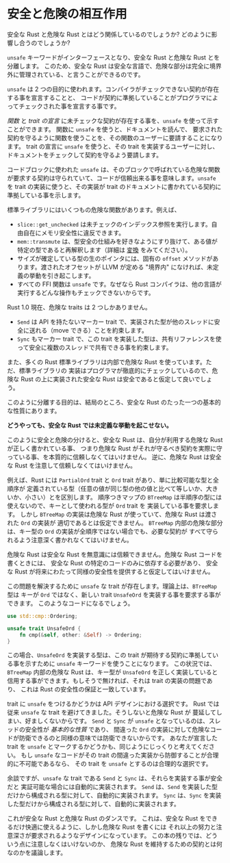 <!-- # How Safe and Unsafe Interact -->

# 安全と危険の相互作用


<!-- What's the relationship between Safe Rust and Unsafe Rust? How do they
interact? -->
安全な Rust と危険な Rust とはどう関係しているのでしょうか? どのように影響し合うのでしょうか?

<!-- The separation between Safe Rust and Unsafe Rust is controlled with the
`unsafe` keyword, which acts as an interface from one to the other. This is
why we can say Safe Rust is a safe language: all the unsafe parts are kept
exclusively behind the boundary. -->

`unsafe` キーワードがインターフェースとなり、安全な Rust と危険な Rust とを分離します。
このため、安全な Rust は安全な言語で、危険な部分は完全に境界外に管理されている、と言うことができるのです。

<!--
The `unsafe` keyword has two uses: to declare the existence of contracts the
compiler can't check, and to declare that the adherence of some code to
those contracts has been checked by the programmer.
-->

`unsafe` は 2 つの目的に使われます。コンパイラがチェックできない契約が存在する事を宣言することと、
コードが契約に準拠していることがプログラマによってチェックされた事を宣言する事です。

<!--
You can use `unsafe` to indicate the existence of unchecked contracts on
_functions_ and on _trait declarations_. On functions, `unsafe` means that
users of the function must check that function's documentation to ensure
they are using it in a way that maintains the contracts the function
requires. On trait declarations, `unsafe` means that implementors of the
trait must check the trait documentation to ensure their implementation
maintains the contracts the trait requires.
-->

_関数_ と _trait の宣言_ に未チェックな契約が存在する事を、`unsafe` を使って示すことができます。
関数に `unsafe` を使うと、ドキュメントを読んで、
要求された契約を守るように関数を使うことを、その関数のユーザーに要請することになります。
trait の宣言に `unsafe` を使うと、その trait を実装するユーザーに対し、ドキュメントをチェックして契約を守るよう要請します。

<!--
You can use `unsafe` on a block to declare that all constraints required
by an unsafe function within the block have been adhered to, and the code
can therefore be trusted. You can use `unsafe` on a trait implementation
to declare that the implementation of that trait has adhered to whatever
contracts the trait's documentation requires.
-->

コードブロックに使われた `unsafe` は、そのブロックで呼ばれている危険な関数が要求する契約は守られていて、コードが信頼出来る事を意味します。`unsafe` を trait の実装に使うと、その実装が trait のドキュメントに書かれている契約に準拠している事を示します。

<!--
The standard library has a number of unsafe functions, including:
-->

標準ライブラリにはいくつもの危険な関数があります。例えば、

<!--
* `slice::get_unchecked`, which performs unchecked indexing, allowing
  memory safety to be freely violated.
* `mem::transmute` reinterprets some value as having a given type, bypassing
  type safety in arbitrary ways (see [conversions] for details).
* Every raw pointer to a sized type has an intrinstic `offset` method that
  invokes Undefined Behavior if the passed offset is not "in bounds" as
  defined by LLVM.
* All FFI functions are `unsafe` because the other language can do arbitrary
  operations that the Rust compiler can't check.
-->
 
* `slice::get_unchecked` は未チェックのインデックス参照を実行します。自由自在にメモリ安全性に違反できます。
* `mem::transmute` は、型安全の仕組みを好きなようにすり抜けて、ある値が特定の型であると再解釈します（詳細は [変換] をみてください）。
* サイズが確定している型の生のポインタには、固有の `offset` メソッドがあります。渡されたオフセットが LLVM が定める "境界内" になければ、未定義の挙動を引き起こします。
* すべての FFI 関数は `unsafe` です。なぜなら Rust コンパイラは、他の言語が実行するどんな操作もチェックできないからです。

<!--
As of Rust 1.0 there are exactly two unsafe traits:
-->

Rust 1.0 現在、危険な traits は 2 つしかありません。

<!--
* `Send` is a marker trait (a trait with no API) that promises implementors are
  safe to send (move) to another thread.
* `Sync` is a marker trait that promises threads can safely share implementors
  through a shared reference.
  -->
  
* `Send` は API を持たないマーカー trait で、実装された型が他のスレッドに安全に送れる（move できる）ことを約束します。
* `Sync` もマーカー trait で、この trait を実装した型は、共有リファレンスを使って安全に複数のスレッドで共有できる事を約束します。

<!--
Much of the Rust standard library also uses Unsafe Rust internally, although
these implementations are rigorously manually checked, and the Safe Rust
interfaces provided on top of these implementations can be assumed to be safe.
-->

また、多くの Rust 標準ライブラリは内部で危険な Rust を使っています。ただ、標準ライブラリの
実装はプログラマが徹底的にチェックしているので、危険な Rust の上に実装された安全な Rust は安全であると仮定して良いでしょう。

<!--
The need for all of this separation boils down a single fundamental property
of Safe Rust:

**No matter what, Safe Rust can't cause Undefined Behavior.**
-->

このように分離する目的は、結局のところ、安全な Rust のたった一つの基本的な性質にあります。

**どうやっても、安全な Rust では未定義な挙動を起こせない。**

<!--
The design of the safe/unsafe split means that Safe Rust inherently has to
trust that any Unsafe Rust it touches has been written correctly (meaning
the Unsafe Rust actually maintains whatever contracts it is supposed to
maintain). On the other hand, Unsafe Rust has to be very careful about
trusting Safe Rust.
-->

このように安全と危険の分けると、安全な Rust は、自分が利用する危険な Rust が正しく書かれている事、
つまり危険な Rust がそれが守るべき契約を実際に守っている事、を本質的に信頼しなくてはいけません。
逆に、危険な Rust は安全な Rust を注意して信頼しなくてはいけません。

<!--
As an example, Rust has the `PartialOrd` and `Ord` traits to differentiate
between types which can "just" be compared, and those that provide a total
ordering (where every value of the type is either equal to, greater than,
or less than any other value of the same type). The sorted map type
`BTreeMap` doesn't make sense for partially-ordered types, and so it
requires that any key type for it implements the `Ord` trait. However,
`BTreeMap` has Unsafe Rust code inside of its implementation, and this
Unsafe Rust code cannot assume that any `Ord` implementation it gets makes
sense. The unsafe portions of `BTreeMap`'s internals have to be careful to
maintain all necessary contracts, even if a key type's `Ord` implementation
does not implement a total ordering.
-->

例えば、Rust には `PartialOrd` trait と `Ord` trait があり、単に比較可能な型と全順序が
定義されている型（任意の値が同じ型の他の値と比べて等しいか、大きいか、小さい）とを区別します。
順序つきマップの `BTreeMap` は半順序の型には使えないので、キーとして使われる型が `Ord` trait を
実装している事を要求します。
しかし `BTreeMap` の実装は危険な Rust が使っていて、危険な Rust は渡された `Ord` の実装が
適切であるとは仮定できません。
`BTreeMap` 内部の危険な部分は、キー型の `Ord` の実装が全順序ではない場合でも、必要な契約が
すべて守られるよう注意深く書かれなくてはいけません。

<!--
Unsafe Rust cannot automatically trust Safe Rust. When writing Unsafe Rust,
you must be careful to only rely on specific Safe Rust code, and not make
assumptions about potential future Safe Rust code providing the same
guarantees.
-->

危険な Rust は安全な Rust を無意識には信頼できません。危険な Rust コードを書くときには、
安全な Rust の特定のコードのみに依存する必要があり、
安全な Rust が将来にわたって同様の安全性を提供すると仮定してはいけません。

<!--
This is the problem that `unsafe` traits exist to resolve. The `BTreeMap`
type could theoretically require that keys implement a new trait called
`UnsafeOrd`, rather than `Ord`, that might look like this:
-->

この問題を解決するために `unsafe` な trait が存在します。理論上は、`BTreeMap` 型は
キーが `Ord` ではなく、新しい trait `UnsafeOrd` を実装する事を要求する事ができます。
このようなコードになるでしょう。

```rust
use std::cmp::Ordering;

unsafe trait UnsafeOrd {
    fn cmp(&self, other: &Self) -> Ordering;
}
```

<!--
Then, a type would use `unsafe` to implement `UnsafeOrd`, indicating that
they've ensured their implementation maintains whatever contracts the
trait expects. In this situation, the Unsafe Rust in the internals of
`BTreeMap` could trust that the key type's `UnsafeOrd` implementation is
correct. If it isn't, it's the fault of the unsafe trait implementation
code, which is consistent with Rust's safety guarantees.
-->

この場合、`UnsafeOrd` を実装する型は、この trait が期待する契約に準拠している事を示すために
`unsafe` キーワードを使うことになります。
この状況では、`BTreeMap` 内部の危険な Rust は、キー型が `UnsafeOrd` を正しく実装していると
信用する事ができます。もしそうで無ければ、それは trait の実装の問題であり、
これは Rust の安全性の保証と一致しています。

<!--
The decision of whether to mark a trait `unsafe` is an API design choice.
Rust has traditionally avoided marking traits unsafe because it makes Unsafe
Rust pervasive, which is not desirable. `Send` and `Sync` are marked unsafe
because thread safety is a *fundamental property* that unsafe code can't
possibly hope to defend against in the way it could defend against a bad
`Ord` implementation. The decision of whether to mark your own traits `unsafe`
depends on the same sort of consideration. If `unsafe` code cannot reasonably
expect to defend against a bad implementation of the trait, then marking the
trait `unsafe` is a reasonable choice.
-->

trait に `unsafe` をつけるかどうかは API デザインにおける選択です。
Rust では従来 `unsafe` な trait を避けてきました。そうしないと危険な Rust が
蔓延してしまい、好ましくないからです。
`Send` と `Sync` が `unsafe` となっているのは、スレッドの安全性が *基本的な性質* であり、
間違った `Ord` の実装に対して危険なコードが防衛できるのと同様の意味では防衛できないからです。
あなたが宣言した trait を `unsafe` とマークするかどうかも、同じようにじっくりと考えてください。
もし `unsafe` なコードがその trait の間違った実装から防御することが合理的に不可能であるなら、
その trait を `unsafe` とするのは合理的な選択です。

<!--
As an aside, while `Send` and `Sync` are `unsafe` traits, they are
automatically implemented for types when such derivations are provably safe
to do. `Send` is automatically derived for all types composed only of values
whose types also implement `Send`. `Sync` is automatically derived for all
types composed only of values whose types also implement `Sync`.
-->

余談ですが、`unsafe` な trait である `Send` と `Sync` は、それらを実装する事が安全だと
実証可能な場合には自動的に実装されます。
`Send` は、`Send` を実装した型だけから構成される型に対して、自動的に実装されます。
`Sync` は、`Sync` を実装した型だけから構成される型に対して、自動的に実装されます。

<!--
This is the dance of Safe Rust and Unsafe Rust. It is designed to make using
Safe Rust as ergonomic as possible, but requires extra effort and care when
writing Unsafe Rust. The rest of the book is largely a discussion of the sort
of care that must be taken, and what contracts it is expected of Unsafe Rust
to uphold.
-->

これが安全な Rust と危険な Rust のダンスです。
これは、安全な Rust をできるだけ快適に使えるように、しかし危険な Rust を書くには
それ以上の努力と注意深さが要求されるようなデザインになっています。
この本の残りでは、どういう点に注意しなくはいけないのか、
危険な Rust を維持するための契約とは何なのかを議論します。



[drop flags]: drop-flags.html
[変換]: conversions.html

